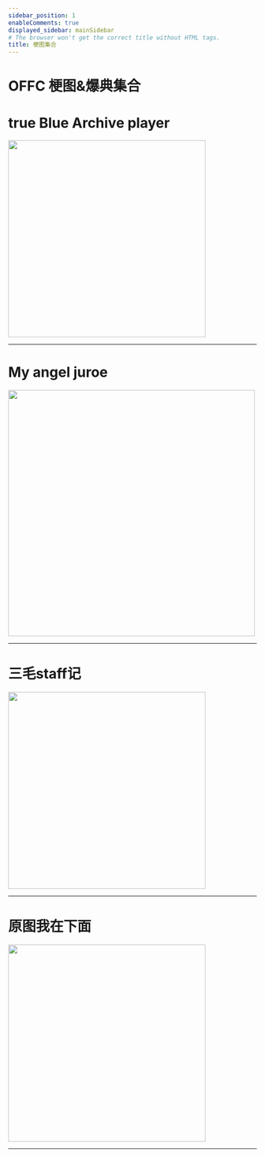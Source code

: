 ```yaml
---
sidebar_position: 1
enableComments: true
displayed_sidebar: mainSidebar
# The browser won't get the correct title without HTML tags.
title: 梗图集合
---
```


# OFFC 梗图&爆典集合


# true Blue Archive player

<img src="/img/memes/1.png" width="400px" />

---

# My angel juroe

<img src="/img/memes/2.jpg" width="500px" />

---

# 三毛staff记

<img src="/img/memes/3.jpg" width="400px" />

---

# 原图我在下面

<img src="/img/memes/4.jpg" width="400px" />

---
